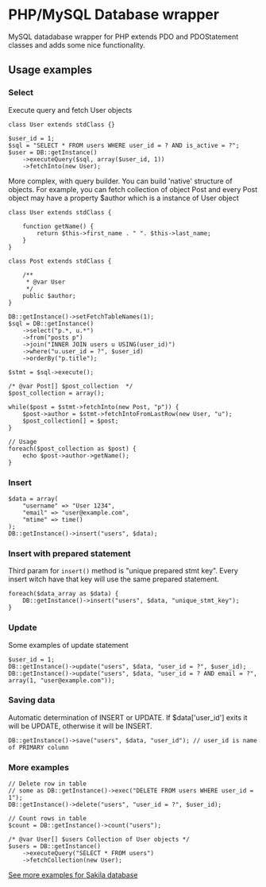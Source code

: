 PHP/MySQL Database wrapper
==========================

MySQL datadabase wrapper for PHP extends PDO and PDOStatement classes and adds some nice functionality.

Usage examples
-----------------

### Select
Execute query and fetch User objects
	
	class User extends stdClass {}
	
	$user_id = 1;
	$sql = "SELECT * FROM users WHERE user_id = ? AND is_active = ?";
	$user = DB::getInstance()
		->executeQuery($sql, array($user_id, 1))
		->fetchInto(new User);
	
More complex, with query builder. You can build 'native' structure of objects.
For example, you can fetch collection of object Post and every Post object may have a property $author which is a instance of User object

	class User extends stdClass {

	    function getName() {
	        return $this->first_name . " ". $this->last_name;
	    }
	}
	
	class Post extends stdClass {
		
		/**
		 * @var User
		 */
		public $author;
	}

	DB::getInstance()->setFetchTableNames(1);
	$sql = DB::getInstance()
		->select("p.*, u.*")
		->from("posts p")
		->join("INNER JOIN users u USING(user_id)")
		->where("u.user_id = ?", $user_id)
		->orderBy("p.title");
		
	$stmt = $sql->execute();
	
	/* @var Post[] $post_collection  */
	$post_collection = array();
	
	while($post = $stmt->fetchInto(new Post, "p")) {
		$post->author = $stmt->fetchIntoFromLastRow(new User, "u");
		$post_collection[] = $post;
	}

	// Usage
	foreach($post_collection as $post) {
	    echo $post->author->getName();
	}

### Insert 

	$data = array(
		"username" => "User 1234",
		"email" => "user@example.com",
		"mtime" => time()
	);
	DB::getInstance()->insert("users", $data);
	
### Insert with prepared statement
Third param for `insert()` method is "unique prepared stmt key". Every insert witch have that key will use the same prepared statement.

	foreach($data_array as $data) {
		DB::getInstance()->insert("users", $data, "unique_stmt_key");
	}

### Update
Some examples of update statement
	
	$user_id = 1;
	DB::getInstance()->update("users", $data, "user_id = ?", $user_id);
	DB::getInstance()->update("users", $data, "user_id = ? AND email = ?", array(1, "user@example.com"));
	
	
### Saving data
Automatic determination of INSERT or UPDATE. If $data['user_id'] exits it will be UPDATE, otherwise it will be INSERT.

	DB::getInstance()->save("users", $data, "user_id"); // user_id is name of PRIMARY column
	
### More examples
	
	// Delete row in table
	// some as DB::getInstance()->exec("DELETE FROM users WHERE user_id = 1");
	DB::getInstance()->delete("users", "user_id = ?", $user_id);
	
	// Count rows in table
	$count = DB::getInstance()->count("users");
	
	/* @var User[] $users Collection of User objects */
	$users = DB::getInstance()
		->executeQuery("SELECT * FROM users")
		->fetchCollection(new User);

[See more examples for Sakila database](https://github.com/salebab/database/tree/master/sakila-examples)